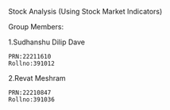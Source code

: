 Stock Analysis (Using Stock Market Indicators)

Group Members:

1.Sudhanshu Dilip Dave 

    PRN:22211610
    Rollno:391012
    
2.Revat Meshram

    PRN:22210847
    Rollno:391036
